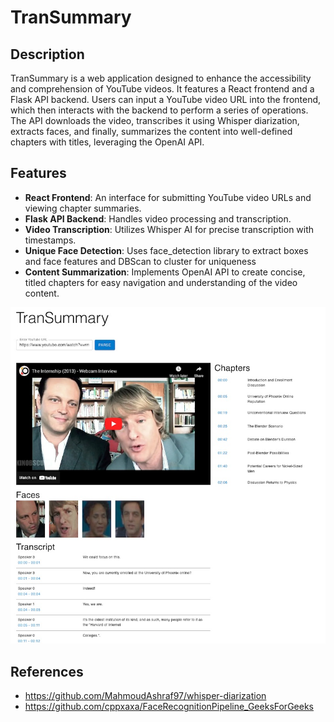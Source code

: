 # TranSummary

## Description
TranSummary is a web application designed to enhance the accessibility and comprehension of YouTube videos. It features a React frontend and a Flask API backend. Users can input a YouTube video URL into the frontend, which then interacts with the backend to perform a series of operations. The API downloads the video, transcribes it using Whisper diarization, extracts faces, and finally, summarizes the content into well-defined chapters with titles, leveraging the OpenAI API.

## Features
- **React Frontend**: An interface for submitting YouTube video URLs and viewing chapter summaries.
- **Flask API Backend**: Handles video processing and transcription.
- **Video Transcription**: Utilizes Whisper AI for precise transcription with timestamps.
- **Unique Face Detection**: Uses face_detection library to extract boxes and face features and DBScan to cluster for uniqueness
- **Content Summarization**: Implements OpenAI API to create concise, titled chapters for easy navigation and understanding of the video content.

![screenshot](transummary.jpg)

## References
- https://github.com/MahmoudAshraf97/whisper-diarization
- https://github.com/cppxaxa/FaceRecognitionPipeline_GeeksForGeeks


